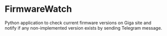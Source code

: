 # FirmwareWatch

Python application to check current firmware versions on Giga site and notify if any non-implemented version exists by sending Telegram message.
